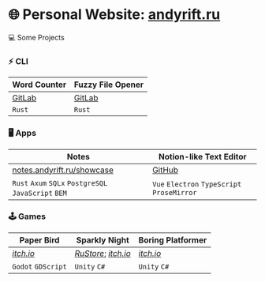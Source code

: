 # 🌐 **Personal Website**: [**andyrift.ru**](https://andyrift.ru)

💻 Some Projects

### ⚡ CLI

| Word Counter | Fuzzy File Opener |
| -- | -- |
| [GitLab](https://gitlab.com/andyrift/rs-count) | [GitLab](https://gitlab.com/andyrift/fuzzy-open) |
| `Rust` | `Rust` |

### 🖥️ Apps

| Notes | Notion-like Text Editor |
| -- | -- |
| [notes.andyrift.ru/showcase](https://notes.andyrift.ru/showcase) | [GitHub](https://github.com/andyrift/electron-text-editor) |
| `Rust` `Axum` `SQLx` `PostgreSQL` `JavaScript` `BEM` | `Vue` `Electron` `TypeScript` `ProseMirror` |


### 🕹️ Games

| Paper Bird | Sparkly Night | Boring Platformer |
|--|--|--|
| [_itch.io_](https://andyrift.itch.io/paper-bird) | [_RuStore_](https://apps.rustore.ru/app/ru.andyrift.paperbird); [_itch.io_](https://andyrift.itch.io/sparkly-night) | [_itch.io_](https://andyrift.itch.io/boring-platformer) |
| `Godot` `GDScript` | `Unity` `C#` | `Unity` `C#` |
